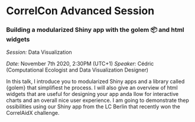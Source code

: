
<!-- README.md is generated from README.Rmd. Please edit that file -->

# CorrelCon Advanced Session

### Building a modularized Shiny app with the golem 📦 and html widgets

*Session:* Data Visualization

*Date:* November 7th 2020, 2:30PM (UTC+1) *Speaker:* Cédric
(Computational Ecologist and Data Visualization Designer)

In this talk, I introduce you to modularized Shiny apps and a library
called {golem} that simplifiest he process. I will also give an overview
of html widgets that are useful for designing your app anda llow for
interactive charts and an overall nice user experience. I am going to
demonstrate thep ossibilities using our Shiny app from the LC Berlin
that recently won the CorrelAidX challenge.
